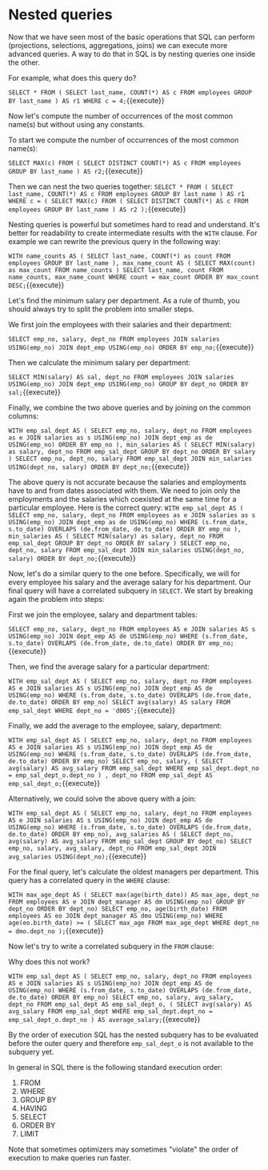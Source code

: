 # Nested queries

Now that we have seen most of the basic operations that SQL can perform
(projections, selections, aggregations, joins) we can execute more advanced
queries. A way to do that in SQL is by nesting queries one inside the other.

For example, what does this query do?

`SELECT * FROM
(
    SELECT last_name, COUNT(*) AS c
    FROM employees
    GROUP BY last_name
) AS r1
WHERE c = 4;`{{execute}}

Now let's compute the number of occurrences of the most common name(s) but
without using any constants.

To start we compute the number of occurrences of the most common name(s):

`SELECT MAX(c)
FROM
(
    SELECT DISTINCT COUNT(*) AS c
    FROM employees
    GROUP BY last_name
) AS r2;`{{execute}}


Then we can nest the two queries together:
`SELECT * FROM
(
    SELECT last_name, COUNT(*) AS c
    FROM employees
    GROUP BY last_name
) AS r1
WHERE c = (
    SELECT MAX(c)
    FROM
    (
        SELECT DISTINCT COUNT(*) AS c
        FROM employees
        GROUP BY last_name
    ) AS r2
);`{{execute}}

Nesting queries is powerful but sometimes hard to read and understand. It's
better for readability to create intermediate results with the `WITH` clause.
For example we can rewrite the previous query in the following way:

`WITH name_counts AS
(
    SELECT last_name, COUNT(*) as count
    FROM employees
    GROUP BY last_name
), max_name_count AS
(
    SELECT MAX(count) as max_count
    FROM name_counts
)
SELECT last_name, count
FROM name_counts, max_name_count
WHERE count = max_count
ORDER BY max_count DESC;`{{execute}}

Let's find the minimum salary per department. As a rule of thumb, you should
always try to split the problem into smaller steps.

We first join the employees with their salaries and their department:

`SELECT emp_no, salary, dept_no
FROM employees
JOIN salaries USING(emp_no)
JOIN dept_emp USING(emp_no)
ORDER BY emp_no;`{{execute}}

Then we calculate the minimum salary per department:

`SELECT MIN(salary) AS sal, dept_no
FROM employees
JOIN salaries USING(emp_no)
JOIN dept_emp USING(emp_no)
GROUP BY dept_no
ORDER BY sal;`{{execute}}

Finally, we combine the two above queries and by joining on the common columns:

`WITH emp_sal_dept AS
(
    SELECT emp_no, salary, dept_no
    FROM employees as e
    JOIN salaries as s USING(emp_no)
    JOIN dept_emp as de USING(emp_no)
    ORDER BY emp_no
), min_salaries AS
(
    SELECT MIN(salary) as salary, dept_no
    FROM emp_sal_dept
    GROUP BY dept_no
    ORDER BY salary
)
SELECT emp_no, dept_no, salary
FROM emp_sal_dept
JOIN min_salaries USING(dept_no, salary)
ORDER BY dept_no;`{{execute}}

The above query is not accurate because the salaries and employments have to
and from dates associated with them. We need to join only the employments and
the salaries which coexisted at the same time for a particular employee. Here is
the correct query:
`WITH emp_sal_dept AS
(
    SELECT emp_no, salary, dept_no
    FROM employees as e
    JOIN salaries as s USING(emp_no)
    JOIN dept_emp as de USING(emp_no)
    WHERE (s.from_date, s.to_date) OVERLAPS (de.from_date, de.to_date)
    ORDER BY emp_no
), min_salaries AS
(
    SELECT MIN(salary) as salary, dept_no
    FROM emp_sal_dept
    GROUP BY dept_no
    ORDER BY salary
)
SELECT emp_no, dept_no, salary
FROM emp_sal_dept
JOIN min_salaries USING(dept_no, salary)
ORDER BY dept_no;`{{execute}}

Now, let's do a similar query to the one before. Specifically, we will for every
employee his salary and the average salary for his department. Our final query will
have a correlated subquery in `SELECT`. We start by breaking again the
problem into steps:

First we join the employee, salary and department tables:

`SELECT emp_no,
       salary,
       dept_no
FROM employees AS e
JOIN salaries AS s USING(emp_no)
JOIN dept_emp AS de USING(emp_no)
WHERE (s.from_date,
       s.to_date) OVERLAPS (de.from_date,
                            de.to_date)
ORDER BY emp_no;`{{execute}}

Then, we find the average salary for a particular department:

`WITH emp_sal_dept AS
    ( SELECT emp_no,
             salary,
             dept_no
     FROM employees AS e
     JOIN salaries AS s USING(emp_no)
     JOIN dept_emp AS de USING(emp_no)
     WHERE (s.from_date,
            s.to_date) OVERLAPS (de.from_date,
                                 de.to_date)
     ORDER BY emp_no)
SELECT avg(salary) AS salary
FROM emp_sal_dept
WHERE dept_no = 'd005';`{{execute}}


Finally, we add the average to the employee, salary, department:

`WITH emp_sal_dept AS
    ( SELECT emp_no,
             salary,
             dept_no
     FROM employees AS e
     JOIN salaries AS s USING(emp_no)
     JOIN dept_emp AS de USING(emp_no)
     WHERE (s.from_date,
            s.to_date) OVERLAPS (de.from_date,
                                 de.to_date)
     ORDER BY emp_no)
SELECT emp_no,
       salary,
    ( SELECT avg(salary) AS avg_salary
     FROM emp_sal_dept
     WHERE emp_sal_dept.dept_no = emp_sal_dept_o.dept_no
) , dept_no
FROM emp_sal_dept AS emp_sal_dept_o;`{{execute}}

Alternatively, we could solve the above query with a join:

`WITH emp_sal_dept AS
    ( SELECT emp_no,
             salary,
             dept_no
     FROM employees AS e
     JOIN salaries AS s USING(emp_no)
     JOIN dept_emp AS de USING(emp_no)
     WHERE (s.from_date,
            s.to_date) OVERLAPS (de.from_date,
                                 de.to_date)
     ORDER BY emp_no),
     avg_salaries AS
    ( SELECT dept_no,
             avg(salary) AS avg_salary
     FROM emp_sal_dept
     GROUP BY dept_no)
SELECT emp_no,
       salary,
       avg_salary,
       dept_no
FROM emp_sal_dept
JOIN avg_salaries USING(dept_no);`{{execute}}

For the final query, let's calculate the oldest managers per department. This
query has a correlated query in the `WHERE` clause:

`WITH max_age_dept AS
    ( SELECT max(age(birth_date)) AS max_age,
             dept_no
     FROM employees AS e
     JOIN dept_manager AS dm USING(emp_no)
     GROUP BY dept_no
     ORDER BY dept_no)
SELECT emp_no,
       age(birth_date)
FROM employees AS eo
JOIN dept_manager AS dmo USING(emp_no)
WHERE age(eo.birth_date) >=
        ( SELECT max_age
         FROM max_age_dept
         WHERE dept_no = dmo.dept_no );`{{execute}}

Now let's try to write a correlated subquery in the `FROM` clause:

Why does this not work?

`WITH emp_sal_dept AS
    ( SELECT emp_no,
             salary,
             dept_no
     FROM employees AS e
     JOIN salaries AS s USING(emp_no)
     JOIN dept_emp AS de USING(emp_no)
     WHERE (s.from_date,
            s.to_date) OVERLAPS (de.from_date,
                                 de.to_date)
     ORDER BY emp_no)
SELECT emp_no,
       salary,
       avg_salary,
       dept_no
FROM emp_sal_dept AS emp_sal_dept_o,
    ( SELECT avg(salary) AS avg_salary
     FROM emp_sal_dept
     WHERE emp_sal_dept.dept_no = emp_sal_dept_o.dept_no ) AS average_salary;`{{execute}}

By the order of execution SQL has the nested subquery has to be evaluated before
the outer query and therefore `emp_sal_dept_o` is not available to the subquery
yet.

In general in SQL there is the following standard execution order:
1. FROM
2. WHERE
3. GROUP BY
4. HAVING
5. SELECT
6. ORDER BY
7. LIMIT

Note that sometimes optimizers may sometimes "violate" the order of execution to
make queries run faster.
